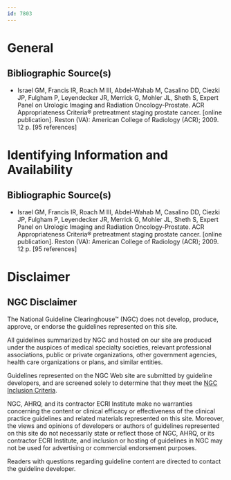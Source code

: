 ```yaml
---
id: 7803
---
```


# General

## Bibliographic Source(s)

- Israel GM, Francis IR, Roach M III, Abdel-Wahab M, Casalino DD, Ciezki JP, Fulgham P, Leyendecker JR, Merrick G, Mohler JL, Sheth S, Expert Panel on Urologic Imaging and Radiation Oncology-Prostate. ACR Appropriateness Criteria® pretreatment staging prostate cancer. [online publication]. Reston (VA): American College of Radiology (ACR); 2009. 12 p. [95 references]

# Identifying Information and Availability

## Bibliographic Source(s)

- Israel GM, Francis IR, Roach M III, Abdel-Wahab M, Casalino DD, Ciezki JP, Fulgham P, Leyendecker JR, Merrick G, Mohler JL, Sheth S, Expert Panel on Urologic Imaging and Radiation Oncology-Prostate. ACR Appropriateness Criteria® pretreatment staging prostate cancer. [online publication]. Reston (VA): American College of Radiology (ACR); 2009. 12 p. [95 references]

# Disclaimer

## NGC Disclaimer

The National Guideline Clearinghouse™ (NGC) does not develop, produce, approve, or endorse the guidelines represented on this site.

All guidelines summarized by NGC and hosted on our site are produced under the auspices of medical specialty societies, relevant professional associations, public or private organizations, other government agencies, health care organizations or plans, and similar entities.

Guidelines represented on the NGC Web site are submitted by guideline developers, and are screened solely to determine that they meet the [NGC Inclusion Criteria](/help-and-about/summaries/inclusion-criteria).

NGC, AHRQ, and its contractor ECRI Institute make no warranties concerning the content or clinical efficacy or effectiveness of the clinical practice guidelines and related materials represented on this site. Moreover, the views and opinions of developers or authors of guidelines represented on this site do not necessarily state or reflect those of NGC, AHRQ, or its contractor ECRI Institute, and inclusion or hosting of guidelines in NGC may not be used for advertising or commercial endorsement purposes.

Readers with questions regarding guideline content are directed to contact the guideline developer.

